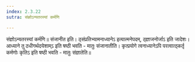 ```yaml
---
index: 2.3.22
sutra: संज्ञोऽन्यतरस्यां कर्मणि

---
```

 संज्ञोऽन्यतरस्यां कर्मणि॥ संजानीत इति। ठ्संप्रतिभ्यामनाध्यानेऽ इत्यात्मनेपदम्, ठ्ज्ञाजनोर्जाऽ इति जादेशः। आध्याने तु ठधीगर्थदयेशाम्ऽ इति षष्ठी भवति - मातुः संजानातीति। कृत्प्रयोगे त्वनाध्यानेऽपि परत्वात्ठ्कर्तृ कर्मणोः कृतिऽ इति षष्ठी भवति - मातुः संज्ञातेति॥